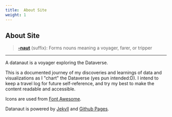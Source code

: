 ```yaml
---
title:  About Site
weight: 1
---
```


## About Site

>   **[-naut][]** (suffix):
>   Forms nouns meaning a voyager, farer, or tripper

------

A datanaut is a voyager exploring the Dataverse.

This is a documented journey of my discoveries and learnings of data and visualizations as I "chart" the Dataverse
(yes pun intended:D).  I intend to keep a travel log for future self-reference, and try my best to make the content
readable and accessible.

Icons are used from [Font Awesome][].

Datanaut is powered by [Jekyll][] and [Github Pages][].  


<!-- links -->
[-naut]: http://en.wiktionary.org/wiki/-naut
[Font Awesome]: http://fortawesome.github.io/Font-Awesome/
[Jekyll]: http://jekyllrb.com/
[Github Pages]: https://pages.github.com/
